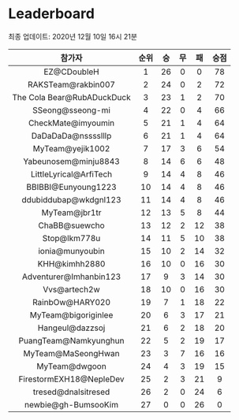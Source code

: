 # Leaderboard
최종 업데이트: 2020년 12월 10일 16시 21분




| 참가자 | 순위 | 승 | 무 | 패 | 승점 |
|:---:|:---:|:---:|:---:|:---:|:---:|
| EZ@CDoubleH | 1 | 26 | 0 | 0 | 78 |
| RAKSTeam@rakbin007 | 2 | 24 | 0 | 2 | 72 |
| The Cola Bear@RubADuckDuck | 3 | 23 | 1 | 2 | 70 |
| SSeong@sseong-mi | 4 | 22 | 0 | 4 | 66 |
| CheckMate@imyoumin | 5 | 21 | 1 | 4 | 64 |
| DaDaDaDa@nsssslllp | 6 | 21 | 1 | 4 | 64 |
| MyTeam@yejik1002 | 7 | 17 | 3 | 6 | 54 |
| Yabeunosem@minju8843 | 8 | 14 | 6 | 6 | 48 |
| LittleLyrical@ArfiTech | 9 | 14 | 4 | 8 | 46 |
| BBIBBI@Eunyoung1223 | 10 | 14 | 4 | 8 | 46 |
| ddubiddubap@wkdgnl123 | 11 | 14 | 4 | 8 | 46 |
| MyTeam@jbr1tr | 12 | 13 | 5 | 8 | 44 |
| ChaBB@suewcho | 13 | 12 | 2 | 12 | 38 |
| Stop@lkm778u | 14 | 11 | 5 | 10 | 38 |
| ionia@munyoubin | 15 | 10 | 2 | 14 | 32 |
| KHH@kimhh2880 | 16 | 10 | 0 | 16 | 30 |
| Adventurer@Imhanbin123 | 17 | 9 | 3 | 14 | 30 |
| Vvs@artech2w | 18 | 10 | 0 | 16 | 30 |
| RainbOw@HARY020 | 19 | 7 | 1 | 18 | 22 |
| MyTeam@bigoriginlee | 20 | 6 | 3 | 17 | 21 |
| Hangeul@dazzsoj | 21 | 6 | 2 | 18 | 20 |
| PuangTeam@Namkyunghun | 22 | 5 | 2 | 19 | 17 |
| MyTeam@MaSeongHwan | 23 | 3 | 7 | 16 | 16 |
| MyTeam@dwgoon | 24 | 4 | 3 | 19 | 15 |
| FirestormEXH18@NepleDev | 25 | 2 | 3 | 21 | 9 |
| tresed@dnalsitresed | 26 | 2 | 0 | 24 | 6 |
| newbie@gh-BumsooKim | 27 | 0 | 0 | 26 | 0 |